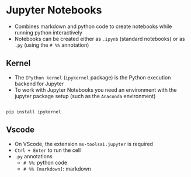# Jupyter Notebooks

- Combines markdown and python code to create notebooks while running python interactively
- Notebooks can be created either as `.ipynb` (standard notebooks) or as `.py` (using the `# %%` annotation)

## Kernel

- The `IPython kernel` (`ipykernel` package) is the Python execution backend for Jupyter
- To work with Jupyter Notebooks you need an environment with the jupyter package setup (such as the `Anaconda` environment)

```shell

pip install ipykernel
```

## Vscode

- On VScode, the extension `ms-toolsai.jupyter` is required
- `Ctrl + Enter` to run the cell
- `.py` annotations
  - `# %%`: python code
  - `# %% [markdown]`: markdown
